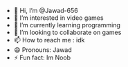 - 👋 Hi, I’m @Jawad-656
- 👀 I’m interested in video games
- 🌱 I’m currently learning programming
- 💞️ I’m looking to collaborate on games
- 📫 How to reach me : idk
- 😄 Pronouns: Jawad
- ⚡ Fun fact: Im Noob

<!---
Jawad-656/Jawad-656 is a ✨ special ✨ repository because its `README.md` (this file) appears on your GitHub profile.
You can click the Preview link to take a look at your changes.
--->
